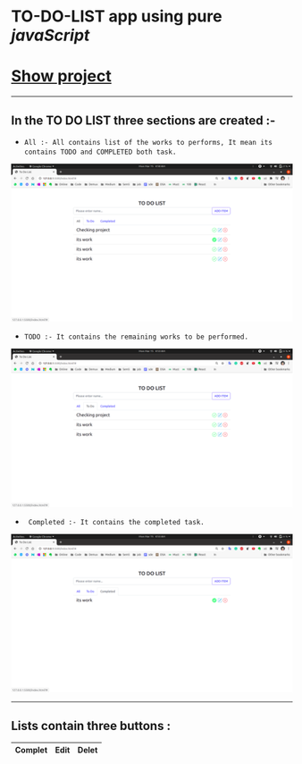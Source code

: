# **TO-DO-LIST** app using pure _javaScript_

 # [Show project](https://mritiwari.github.io/todo-list-js/)

---
In the TO DO LIST three sections are created :-
---
* ```All :- All contains list of the works to performs, It mean its contains TODO and COMPLETED both task.```

![](Images/1.png)

* ``` TODO :- It contains the remaining works to be performed. ```

![](Images/2.png)

* ``` Completed :- It contains the completed task.```

![](Images/3.png)

---
Lists contain three buttons :
---
| Complet | Edit | Delet |
| --- | --- | --- |
